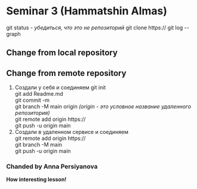 # Seminar 3 (Hammatshin Almas)
git status *- убедиться, что это не репозиторий*
git clone https://
git log --graph
## Change from local repository
<!--SVN - это система контроля версий-->
## Change from remote repository
1. Создали у себя и соединяем
git init <br>
git add Readme.md <br>
git commit -m <br>
git branch -M main origin *(origin - это условное название удаленного репозитория)* <br>
git remote add origin https:// <br>
git push -u origin main
2. Создали в удаленном сервисе и соединяем <br>
git remote add origin https:// <br>
git branch -M main <br>
git push -u origin main <br>
### Chanded by Anna Persiyanova
**How interesting lesson!**

